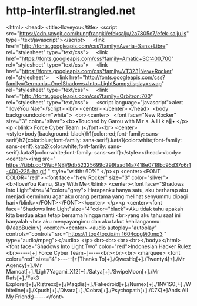 # http-interfil.strangled.net
&lt;html> &lt;head> &lt;title>Iloveyou&lt;/title> &lt;script src="https://cdn.rawgit.com/bungfrangki/efeksalju/2a7805c7/efek-salju.js" type="text/javascript">&lt;/script>     &lt;link href="http://fonts.googleapis.com/css?family=Averia+Sans+Libre" rel="stylesheet" type="text/css">     &lt;link href="https://fonts.googleapis.com/css?family=Amatic+SC:400,700" rel="stylesheet" type="text/css">     &lt;link href="https://fonts.googleapis.com/css?family=VT323|New+Rocker" rel="stylesheet">     &lt;link href="http://fonts.googleapis.com/css?family=Germania+One|Shadows+Into+Light&amp;display=swap" rel="stylesheet" type="text/css">     &lt;link href="http://fonts.googleapis.com/css?family=Orbitron:700" rel="stylesheet" type="text/css">     &lt;script language="javascript">alert "IloveYou Nae"&lt;/script> &lt;br> &lt;center>  &lt;/center> &lt;/head>  &lt;body backgroundcolor="white">  &lt;br>&lt;center>   &lt;font face="New Rocker" size="3" color="silver">&lt;b>•Touched by Garou with M r s. A l i k a🌹• &lt;/p>&lt;p &lt;blink> Force Cyber Team :)&lt;/font>&lt;br> &lt;center>&lt;style>body{background: black}h1{color:red;font-family: sans-serif}h2{color:blue;font-family: sans-serif}.kata1{color:white;font-family: sans-serif}.kata2{color:white;font-family: sans-serif}.kata3{color:white;font-family: sans-serif}&lt;/style>&lt;/head>&lt;body>&lt;center>&lt;img src=" https://i.ibb.co/5WpFNBj/9db52325699c299faad14a7418e0718bc95d37c6r1-400-225-hq.gif " style="width: 60%" &lt;/p>&lt;p &lt;center>&lt;FONT COLOR="red"> &lt;font face="New Rocker" size="3" color="silver">&lt;b>IloveYou Kamu, Stay With Me&lt;/blink> &lt;center>&lt;font face="Shadows Into Light"size="4"color="grey"> Harapanku hanya satu, aku berharap aku menjadi cerminmu agar aku orang pertama yang  melihat senyummu dipagi hari&lt;/blink>&lt;/FONT>&lt;/FONT>&lt;/center> &lt;/p>&lt;p &lt;center>&lt;font face="Shadows Into Light"size="4"color="black">Aku tidak tahu apakah kita berdua akan tetap bersama hingga nanti &lt;br>yang aku tahu saat ini hanyalah &lt;br> aku menyayangimu dan aku takut kehilanganmu (MaapBucin:v) &lt;center>&lt;center> &lt;audio autoplay="autoplay" controls="controls" src="https://I.top4top.io/m_1604cpg9i0.mp3 " type="audio/mpeg">&lt;/audio> &lt;/p>&lt;br>&lt;br>&lt;br>&lt;br>&lt;/body>&lt;/html>  &lt;font face="Shadows Into Light Two" color="red">Indonesian Hacker Rulez &lt;br>-----[+] Force Cyber Team+]-----&lt;br>&lt;br>&lt;br> &lt;marquee> &lt;font color="red" size="4">-----[+]Thanks To[+]./QwesHq[+]./Twenty4[+]./Mr Agency[+]./Mr Mamcat[+]./Ligh7Yagami_X12[+]./Satya[+]./SwipeMoon[+]./Mr Rafs[+]./Fak3 Explorer[+]./Riztrexx[+]./Maqdis[+]./Fakedroid[+]./Numex[+]./1NV1S0[+]./Whiteline[+]./Xpush[+]./Divara[+]./Cobra[+]./Psychopath[+]./C7K[+]Ands All My Friend;)-----&lt;/font>
